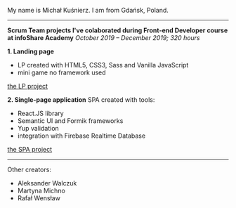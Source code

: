 My name is Michał Kuśnierz. I am from Gdańsk, Poland.

-------------------

**Scrum Team projects I've colaborated during Front-end Developer course at infoShare Academy**
*October 2019 – December 2019; 320 hours*

**1. Landing page**
- LP created with HTML5, CSS3, Sass and Vanilla JavaScript
- mini game
no framework used

[the LP project](http://www.dreamteam.jfdd13.is-academy.pl "to the site")


**2. Single-page application**
SPA created with tools:
- React.JS library
- Semantic UI and Formik frameworks
- Yup validation
- integration with Firebase Realtime Database

[the SPA project](http://www.dreamteam.jfdd13.is-academy.pl "to the site")

--------------

Other creators:
- Aleksander Walczuk 
- Martyna Michno 
- Rafał Wensław
